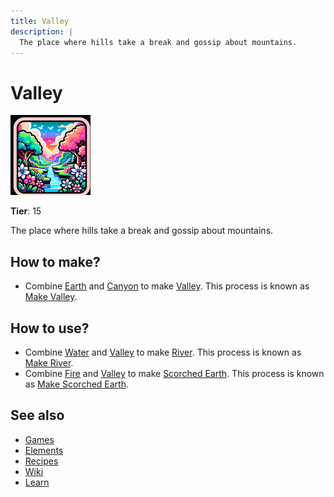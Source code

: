 ```yaml
---
title: Valley
description: |
  The place where hills take a break and gossip about mountains.
---
```

# Valley

![](../images/item.valley.png)

**Tier**: 15

The place where hills take a break and gossip about mountains.

## How to make?

* Combine [Earth](/wiki/elements/earth) and [Canyon](/wiki/elements/canyon) to make [Valley](/wiki/elements/valley). This process is known as [Make Valley](/wiki/recipes/make-valley).

## How to use?

* Combine [Water](/wiki/elements/water) and [Valley](/wiki/elements/valley) to make [River](/wiki/elements/river). This process is known as [Make River](/wiki/recipes/make-river).
* Combine [Fire](/wiki/elements/fire) and [Valley](/wiki/elements/valley) to make [Scorched Earth](/wiki/elements/scorched-earth). This process is known as [Make Scorched Earth](/wiki/recipes/make-scorched-earth).

## See also

* [Games](/wiki/games)
* [Elements](/wiki/elements)
* [Recipes](/wiki/recipes)
* [Wiki](/wiki/index)
* [Learn](/learn/index)